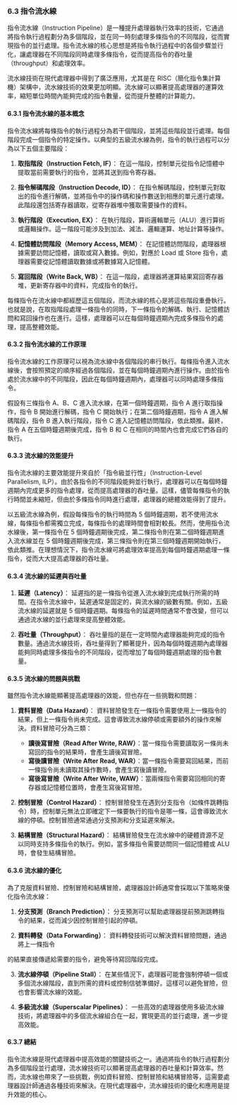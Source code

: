 ### 6.3 指令流水線

指令流水線（Instruction Pipeline）是一種提升處理器執行效率的技術，它通過將指令執行過程劃分為多個階段，並在同一時刻處理多條指令的不同階段，從而實現指令的並行處理。指令流水線的核心思想是將指令執行過程中的各個步驟並行化，讓處理器在不同階段同時處理多條指令，從而提高指令的吞吐量（throughput）和處理效率。

流水線技術在現代處理器中得到了廣泛應用，尤其是在 RISC（簡化指令集計算機）架構中，流水線技術的效果更加明顯。流水線可以顯著提高處理器的運算效率，縮短單位時間內能夠完成的指令數量，從而提升整體的計算能力。

#### 6.3.1 指令流水線的基本概念

指令流水線將每條指令的執行過程分為若干個階段，並將這些階段並行處理。每個階段完成一個指令的特定操作。以典型的五級流水線為例，指令的執行過程可以分為以下五個主要階段：

1. **取指階段（Instruction Fetch, IF）**：
   在這一階段，控制單元從指令記憶體中提取當前需要執行的指令，並將其送到指令寄存器。

2. **指令解碼階段（Instruction Decode, ID）**：
   在指令解碼階段，控制單元對取出的指令進行解碼，並將指令中的操作碼和操作數送到相應的單元進行處理。此階段還包括寄存器讀取，從寄存器堆中獲取需要操作的資料。

3. **執行階段（Execution, EX）**：
   在執行階段，算術邏輯單元（ALU）進行算術或邏輯操作。這一階段可能涉及到加法、減法、邏輯運算、地址計算等操作。

4. **記憶體訪問階段（Memory Access, MEM）**：
   在記憶體訪問階段，處理器根據需要訪問記憶體，讀取或寫入數據。例如，對應於 Load 或 Store 指令，處理器需要從記憶體讀取數據或將數據寫入記憶體。

5. **寫回階段（Write Back, WB）**：
   在這一階段，處理器將運算結果寫回寄存器堆，更新寄存器中的資料，完成指令的執行。

每條指令在流水線中都經歷這五個階段，而流水線的核心是將這些階段重疊執行。也就是說，在取指階段處理一條指令的同時，下一條指令的解碼、執行、記憶體訪問和寫回操作也在進行。這樣，處理器可以在每個時鐘週期內完成多條指令的處理，提高整體效能。

#### 6.3.2 指令流水線的工作原理

指令流水線的工作原理可以視為流水線中各個階段的串行執行。每條指令進入流水線後，會按照預定的順序經過各個階段，並在每個時鐘週期內進行操作。由於指令處於流水線中的不同階段，因此在每個時鐘週期內，處理器可以同時處理多條指令。

假設有三條指令 A、B、C 進入流水線，在第一個時鐘週期，指令 A 進行取指操作，指令 B 開始進行解碼，指令 C 開始執行；在第二個時鐘週期，指令 A 進入解碼階段，指令 B 進入執行階段，指令 C 進入記憶體訪問階段，依此類推。最終，指令 A 在五個時鐘週期後完成，指令 B 和 C 在相同的時間內也會完成它們各自的執行。

#### 6.3.3 流水線的效能提升

指令流水線的主要效能提升來自於「指令級並行性」（Instruction-Level Parallelism, ILP）。由於各指令的不同階段能夠並行執行，處理器可以在每個時鐘週期內完成更多的指令處理，從而提高處理器的吞吐量。這樣，儘管每條指令的執行時間並未縮短，但由於多條指令同時進行處理，處理器的總體效能得到了提升。

以五級流水線為例，假設每條指令的執行時間為 5 個時鐘週期，若不使用流水線，每條指令都需獨立完成，每條指令的處理時間會相對較長。然而，使用指令流水線後，第一條指令在 5 個時鐘週期後完成，第二條指令則在第二個時鐘週期進入流水線並在 5 個時鐘週期後完成，第三條指令則在第三個時鐘週期開始執行，依此類推。在理想情況下，指令流水線可將處理效率提高到每個時鐘週期處理一條指令，從而大大提高處理器的吞吐量。

#### 6.3.4 流水線的延遲與吞吐量

1. **延遲（Latency）**：
   延遲指的是一條指令從進入流水線到完成執行所需的時間。在指令流水線中，延遲通常是固定的，與流水線的級數有關。例如，五級流水線的延遲就是 5 個時鐘週期。每條指令的延遲時間通常不會改變，但可以通過流水線的並行處理來提高整體效能。

2. **吞吐量（Throughput）**：
   吞吐量指的是在一定時間內處理器能夠完成的指令數量。通過流水線技術，吞吐量得到了顯著提升，因為每個時鐘週期內處理器能夠同時處理多條指令的不同階段，從而增加了每個時鐘週期處理的指令數量。

#### 6.3.5 流水線的問題與挑戰

雖然指令流水線能顯著提高處理器的效能，但也存在一些挑戰和問題：

1. **資料冒險（Data Hazard）**：
   資料冒險發生在一條指令需要使用上一條指令的結果，但上一條指令尚未完成。這會導致流水線停頓或需要額外的操作來解決。資料冒險可分為三類：
   - **讀後寫冒險（Read After Write, RAW）**：當一條指令需要讀取另一條尚未寫回的指令的結果時，會產生讀後寫冒險。
   - **寫後讀冒險（Write After Read, WAR）**：當一條指令需要寫回結果，而前一條指令尚未讀取其操作數時，會產生寫後讀冒險。
   - **寫後寫冒險（Write After Write, WAW）**：當兩條指令需要寫回相同的寄存器或記憶體位置時，會產生寫後寫冒險。

2. **控制冒險（Control Hazard）**：
   控制冒險發生在遇到分支指令（如條件跳轉指令）時，控制單元無法立即確定下一條要執行的指令是哪一條，這會導致流水線的停頓。控制冒險通常通過分支預測和分支延遲來解決。

3. **結構冒險（Structural Hazard）**：
   結構冒險發生在流水線中的硬體資源不足以同時支持多條指令的執行。例如，當多條指令需要訪問同一個記憶體或 ALU 時，會發生結構冒險。

#### 6.3.6 流水線的優化

為了克服資料冒險、控制冒險和結構冒險，處理器設計師通常會採取以下策略來優化指令流水線：

1. **分支預測（Branch Prediction）**：
   分支預測可以幫助處理器提前預測跳轉指令的結果，從而減少因控制冒險引起的停頓。

2. **資料轉發（Data Forwarding）**：
   資料轉發技術可以解決資料冒險問題，通過將上一條指令

的結果直接傳遞給需要的指令，避免等待寫回階段完成。

3. **流水線停頓（Pipeline Stall）**：
   在某些情況下，處理器可能會強制停頓一個或多個流水線階段，直到所需的資料或控制信號準備好。這樣可以避免冒險，但也會影響流水線的效能。

4. **多級流水線（Superscalar Pipelines）**：
   一些高效的處理器使用多級流水線技術，將處理器中的多個流水線組合在一起，實現更高的並行處理，進一步提高效能。

#### 6.3.7 總結

指令流水線是現代處理器中提高效能的關鍵技術之一。通過將指令的執行過程劃分為多個階段並行處理，流水線技術可以顯著提高處理器的吞吐量和計算效率。然而，流水線也帶來了一些挑戰，例如資料冒險、控制冒險和結構冒險等，這需要處理器設計師通過各種技術來解決。在現代處理器中，流水線技術的優化和應用是提升效能的核心。